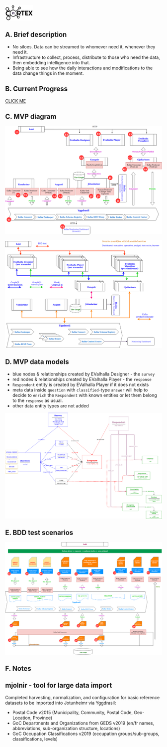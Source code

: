 <img src="doc_images/cortex-aengine_720.png" width="90px" height="50px">

## A. Brief description
- No siloes. Data can be streamed to whomever need it, whenever they need it.
- Infrastructure to collect, process, distribute to those who need the data, then embedding intelligence into that.
- Being able to see how the daily interactions and modifications to the data change things in the moment.

## B. Current Progress

[CLICK ME]( http://htmlpreview.github.io/?https://github.com/DIS-SIN/CORTEX/blob/master/cortex_mvp.html)

## C. MVP diagram

![Logical diagram](doc_images/Component.png)

![Physical diagram](doc_images/Deployment.png)

## D. MVP data models

- blue nodes & relationships created by EValhalla Designer - the `survey`
- red nodes & relationships created by EValhalla Player - the `response`
- `Respondent` entity is created by EValhalla Player if it does not exists
- meta data inside `question` with `classified`-type `answer` will help to decide to `enrich` the `Respondent` with known entities or let them belong to the `response` as usual.
- other data entity types are not added

![Data model diagram](doc_images/data_models.png)

## E. BDD test scenarios

![BDD tests scenarios](doc_images/CORTEX-S1-BDD.png)

## F. Notes

## mjolnir - tool for large data import
Completed harvesting, normalization, and configuration for basic reference datasets to be imported into Jotunheimr via Yggdrasil:
+ Postal Code v2015 (Municipality, Community, Postal Code, Geo-Location, Province)
+ GoC Departments and Organizations from GEDS v2019 (en/fr names, abbreviations, sub-organization structure, locations)
+ GoC Occupation Classifications v2019 (occupation groups/sub-groups, classifications, levels)

